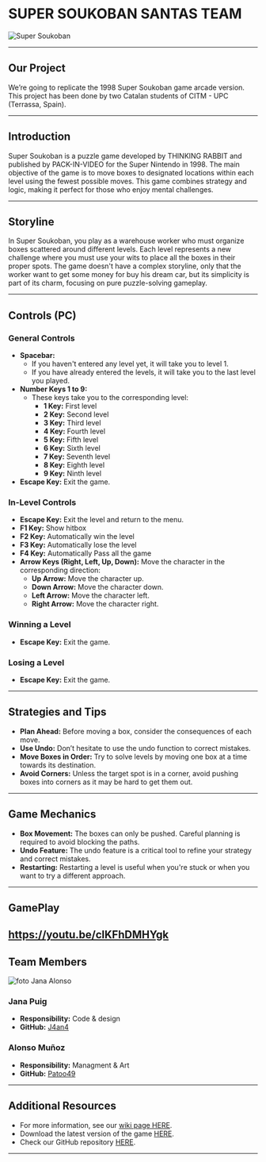 # SUPER SOUKOBAN SANTAS TEAM

![Super Soukoban](https://github.com/Patoo49/Patoo49.github.io/assets/162798739/f4768802-d48c-4fd2-bae9-15c2839dac0a)

---

## **Our Project**

We’re going to replicate the 1998 Super Soukoban game arcade version. This project has been done by two Catalan students of CITM - UPC (Terrassa, Spain).

---

## **Introduction**

Super Soukoban is a puzzle game developed by THINKING RABBIT and published by PACK-IN-VIDEO for the Super Nintendo in 1998. The main objective of the game is to move boxes to designated locations within each level using the fewest possible moves. This game combines strategy and logic, making it perfect for those who enjoy mental challenges.

---

## **Storyline**

In Super Soukoban, you play as a warehouse worker who must organize boxes scattered around different levels. Each level represents a new challenge where you must use your wits to place all the boxes in their proper spots. The game doesn't have a complex storyline, only that the worker want to get some money for buy his dream car, but its simplicity is part of its charm, focusing on pure puzzle-solving gameplay.

---

## **Controls (PC)**

### **General Controls**

- **Spacebar:**
  - If you haven't entered any level yet, it will take you to level 1.
  - If you have already entered the levels, it will take you to the last level you played.
- **Number Keys 1 to 9:**
  - These keys take you to the corresponding level:
    - **1 Key:** First level
    - **2 Key:** Second level
    - **3 Key:** Third level
    - **4 Key:** Fourth level
    - **5 Key:** Fifth level
    - **6 Key:** Sixth level
    - **7 Key:** Seventh level
    - **8 Key:** Eighth level
    - **9 Key:** Ninth level
- **Escape Key:** Exit the game.

### **In-Level Controls**

- **Escape Key:** Exit the level and return to the menu.
- **F1 Key:** Show hitbox
- **F2 Key:** Automatically win the level
- **F3 Key:** Automatically lose the level
- **F4 Key:** Automatically Pass all the game
- **Arrow Keys (Right, Left, Up, Down):** Move the character in the corresponding direction:
  - **Up Arrow:** Move the character up.
  - **Down Arrow:** Move the character down.
  - **Left Arrow:** Move the character left.
  - **Right Arrow:** Move the character right.

### **Winning a Level**

- **Escape Key:** Exit the game.

### **Losing a Level**

- **Escape Key:** Exit the game.

---

## **Strategies and Tips**

- **Plan Ahead:** Before moving a box, consider the consequences of each move.
- **Use Undo:** Don’t hesitate to use the undo function to correct mistakes.
- **Move Boxes in Order:** Try to solve levels by moving one box at a time towards its destination.
- **Avoid Corners:** Unless the target spot is in a corner, avoid pushing boxes into corners as it may be hard to get them out.

---

## **Game Mechanics**

- **Box Movement:** The boxes can only be pushed. Careful planning is required to avoid blocking the paths.
- **Undo Feature:** The undo feature is a critical tool to refine your strategy and correct mistakes.
- **Restarting:** Restarting a level is useful when you're stuck or when you want to try a different approach.

---

## **GamePlay**
https://youtu.be/clKFhDMHYgk
---

## **Team Members**
![foto Jana Alonso](https://github.com/Patoo49/Patoo49.github.io/assets/162798739/64d87e82-7a83-4804-85bd-16eaeadb1fcc)



### **Jana Puig**
- **Responsibility:** Code & design
- **GitHub:** [J4an4](https://github.com/J4an4)

### **Alonso Muñoz**
- **Responsibility:** Managment & Art
- **GitHub:** [Patoo49](https://github.com/Patoo49)

---

## **Additional Resources**

- For more information, see our [wiki page HERE](https://github.com/J4an4/Game-Analysis-Super-Soukoban.wiki.git).
- Download the latest version of the game [HERE](https://github.com/J4an4/Game-Analysis-Super-Soukoban/releases).
- Check our GitHub repository [HERE](https://github.com/J4an4/Game-Analysis-Super-Soukoban). 

---

